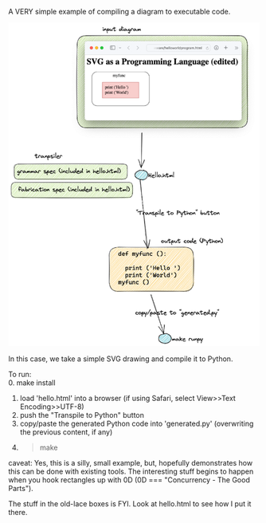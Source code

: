 A VERY simple example of compiling a diagram to executable code.

![hello world](readme.png)

In this case, we take a simple SVG drawing and compile it to Python.

To run:<br>
0. make install
1. load 'hello.html' into a browser (if using Safari, select View>>Text Encoding>>UTF-8)
2. push the "Transpile to Python" button
3. copy/paste the generated Python code into 'generated.py' (overwriting the previous content, if any)
4. > make

caveat: Yes, this is a silly, small example, but, hopefully demonstrates how this can be done with existing tools.  The interesting stuff begins to happen when you hook rectangles up with 0D (0D === "Concurrency - The Good Parts").

The stuff in the old-lace boxes is FYI.  Look at hello.html to see how I put it there.
